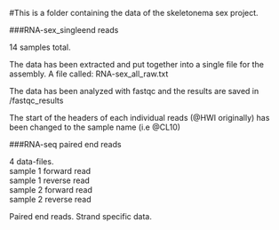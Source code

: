 #This is a folder containing the data of the skeletonema sex project.

###RNA-sex_singleend reads

14 samples total.

The data has been extracted and put together into a single file for the assembly. A file called: RNA-sex_all_raw.txt

The data has been analyzed with fastqc and the results are saved in /fastqc_results

The start of the headers of each individual reads (@HWI originally) has been changed to the sample name (i.e @CL10)

###RNA-seq paired end reads

4 data-files.  
sample 1 forward read  
sample 1 reverse read  
sample 2 forward read  
sample 2 reverse read  

Paired end reads.
Strand specific data.
